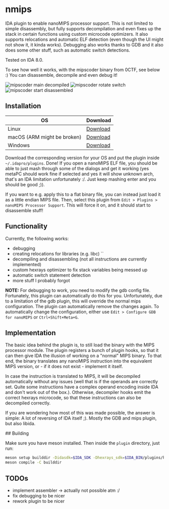 # nmips

IDA plugin to enable nanoMIPS processor support. This is not limited to simple disassembly, but fully supports decompilation and even fixes up the stack in certain functions using custom microcode optimizers.
It also supports relocations and automatic ELF detection (even though the UI might not show it, it kinda works).
Debugging also works thanks to GDB and it also does some other stuff, such as automatic switch detections.

Tested on IDA 8.0.

To see how well it works, with the mipscoder binary from 0CTF, see below :)
You can disassemble, decompile and even debug it!

![mipscoder main decompiled](docs/debugging.png)
![mipscoder rotate switch](docs/switch.png)
![mipscoder start disassembled](docs/asm.png)

## Installation

| OS | Download |
|----|----------|
|Linux| [Download](https://nightly.link/0rganizers/nmips/workflows/main/main/nmips_linux.zip)|
|macOS (ARM might be broken) | [Download](https://nightly.link/0rganizers/nmips/workflows/main/main/nmips_macos.zip)|
|Windows| [Download](https://nightly.link/0rganizers/nmips/workflows/main/main/nmips_windows.zip)|

Download the corresponding version for your OS and put the plugin inside `~/.idapro/plugins`.
Done! If you open a nanoMIPS ELF file, you should be able to just mash through some of the dialogs and get it working (yes metaPC should work fine if selected and yes it will show unknown arch, that's an IDA limitation unfortunately :/. Just keep mashing enter and you should be good ;)).

If you want to e.g. apply this to a flat binary file, you can instead just load it as a little endian MIPS file.
Then, select this plugin from `Edit > Plugins > nanoMIPS Processor Support`.
This will force it on, and it should start to disassemble stuff!

## Functionality

Currently, the following works:

- debugging
- creating relocations for libraries (e.g. libc) ``
- decompiling and disassembling (not all instructions are currently implemented)
- custom hexrays optimizer to fix stack variables being messed up
- automatic switch statement detection
- more stuff I probably forgot

**NOTE:** For debugging to work, you need to modify the gdb config file. Fortunately, this plugin can automatically do this for you. Unfortunately, due to a limitation of the gdb plugin, this will override the normal mips configuration. The plugin can automatically remove the changes again.
To automatically change the configuration, either use `Edit > Configure GDB for nanoMIPS` or `Ctrl+Shift+Meta+G`.

## Implementation

The basic idea behind the plugin is, to still load the binary with the MIPS processor module.
The plugin registers a bunch of plugin hooks, so that it can then give IDA the illusion of working on a "normal" MIPS binary. To that end, the binary translates any nanoMIPS instruction into the equivalent MIPS version, or - if it does not exist - implement it itself.

In case the instruction is translated to MIPS, it will be decompiled automatically without any issues (well that is if the operands are correctly set. Quite some instructions have a complex operand encoding inside IDA and don't work out of the box.).
Otherwise, decompiler hooks emit the correct hexrays microcode, so that these instructions can also be decompiled correctly.

If you are wondering how most of this was made possible, the answer is simple: A lot of reversing of IDA itself ;). Mostly the GDB and mips plugin, but also libida.

## Building

Make sure you have meson installed.
Then inside the `plugin` directory, just run:

```bash
meson setup builddir -Didasdk=$IDA_SDK -Dhexrays_sdk=$IDA_BIN/plugins/hexrays_sdk
meson compile -C builddir
```

## TODOs

- implement assembler -> actually not possible atm :/
- fix debugging to be nicer
- rework plugin to be nicer
